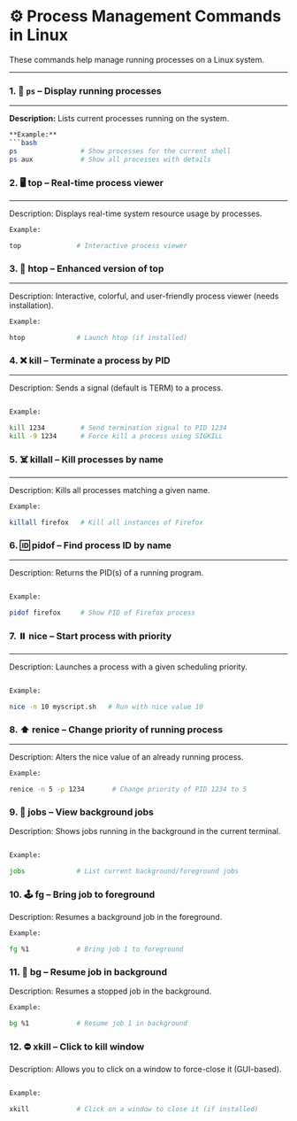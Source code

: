 # ⚙️ Process Management Commands in Linux

These commands help manage running processes on a Linux system.

---

### 1. 🧾 `ps` – Display running processes  
___
**Description:** Lists current processes running on the system. 

```bash
**Example:**  
```bash
ps                # Show processes for the current shell
ps aux            # Show all processes with details

```


### 2. 🖥️ top – Real-time process viewer
___
Description: Displays real-time system resource usage by processes.


```bash
Example:

top              # Interactive process viewer

```

### 3. 🚀 htop – Enhanced version of top
___
Description: Interactive, colorful, and user-friendly process viewer (needs installation).


```bash
Example:

htop             # Launch htop (if installed)

```

### 4. ❌ kill – Terminate a process by PID
___
Description: Sends a signal (default is TERM) to a process.

```bash

Example:

kill 1234         # Send termination signal to PID 1234
kill -9 1234      # Force kill a process using SIGKILL


```

### 5. ☠️ killall – Kill processes by name
___
Description: Kills all processes matching a given name.


```bash
Example:

killall firefox   # Kill all instances of Firefox


```

### 6. 🆔 pidof – Find process ID by name
___
Description: Returns the PID(s) of a running program.


```bash

Example:

pidof firefox     # Show PID of Firefox process


```

### 7. ⏸️ nice – Start process with priority
___
Description: Launches a process with a given scheduling priority.


```bash

Example:

nice -n 10 myscript.sh   # Run with nice value 10


```

### 8. ⬆️ renice – Change priority of running process
___
Description: Alters the nice value of an already running process.

```bash
Example:

renice -n 5 -p 1234       # Change priority of PID 1234 to 5

```

### 9. 🧵 jobs – View background jobs

Description: Shows jobs running in the background in the current terminal.

```bash

Example:

jobs             # List current background/foreground jobs


```

### 10. 🕹️ fg – Bring job to foreground

Description: Resumes a background job in the foreground.


```bash
Example:

fg %1            # Bring job 1 to foreground


```

### 11. 🧩 bg – Resume job in background

Description: Resumes a stopped job in the background.



```bash
Example:

bg %1            # Resume job 1 in background


```

### 12. ⛔ xkill – Click to kill window

Description: Allows you to click on a window to force-close it (GUI-based).

```bash

Example:

xkill            # Click on a window to close it (if installed)
```